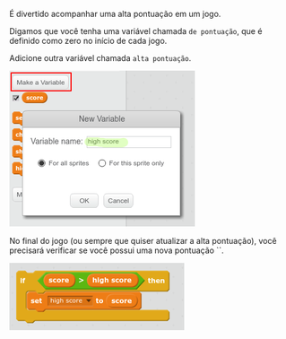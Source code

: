 É divertido acompanhar uma alta pontuação em um jogo.

Digamos que você tenha uma variável chamada `de pontuação`, que é definido como zero no início de cada jogo.

Adicione outra variável chamada `alta pontuação`.

![captura de tela](images/make-high-score-variable.png)

No final do jogo (ou sempre que quiser atualizar a alta pontuação), você precisará verificar se você possui uma nova pontuação ``.

![captura de tela](images/check-for-high-score.png)